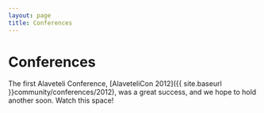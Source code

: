 ```yaml
---
layout: page
title: Conferences
---
```

Conferences
====================
The first Alaveteli Conference, [AlaveteliCon 2012]({{ site.baseurl }}community/conferences/2012), was a great success, and we hope to hold another soon. Watch this space!
